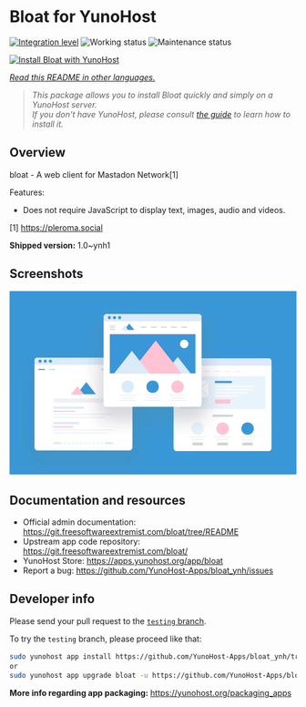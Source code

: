 <!--
N.B.: This README was automatically generated by <https://github.com/YunoHost/apps/tree/master/tools/readme_generator>
It shall NOT be edited by hand.
-->

# Bloat for YunoHost

[![Integration level](https://dash.yunohost.org/integration/bloat.svg)](https://ci-apps.yunohost.org/ci/apps/bloat/) ![Working status](https://ci-apps.yunohost.org/ci/badges/bloat.status.svg) ![Maintenance status](https://ci-apps.yunohost.org/ci/badges/bloat.maintain.svg)

[![Install Bloat with YunoHost](https://install-app.yunohost.org/install-with-yunohost.svg)](https://install-app.yunohost.org/?app=bloat)

*[Read this README in other languages.](./ALL_README.md)*

> *This package allows you to install Bloat quickly and simply on a YunoHost server.*  
> *If you don't have YunoHost, please consult [the guide](https://yunohost.org/install) to learn how to install it.*

## Overview

bloat - A web client for Mastadon Network[1]

Features:

- Does not require JavaScript to display text, images, audio and videos.

[1] https://pleroma.social


**Shipped version:** 1.0~ynh1

## Screenshots

![Screenshot of Bloat](./doc/screenshots/example.jpg)

## Documentation and resources

- Official admin documentation: <https://git.freesoftwareextremist.com/bloat/tree/README>
- Upstream app code repository: <https://git.freesoftwareextremist.com/bloat/>
- YunoHost Store: <https://apps.yunohost.org/app/bloat>
- Report a bug: <https://github.com/YunoHost-Apps/bloat_ynh/issues>

## Developer info

Please send your pull request to the [`testing` branch](https://github.com/YunoHost-Apps/bloat_ynh/tree/testing).

To try the `testing` branch, please proceed like that:

```bash
sudo yunohost app install https://github.com/YunoHost-Apps/bloat_ynh/tree/testing --debug
or
sudo yunohost app upgrade bloat -u https://github.com/YunoHost-Apps/bloat_ynh/tree/testing --debug
```

**More info regarding app packaging:** <https://yunohost.org/packaging_apps>
